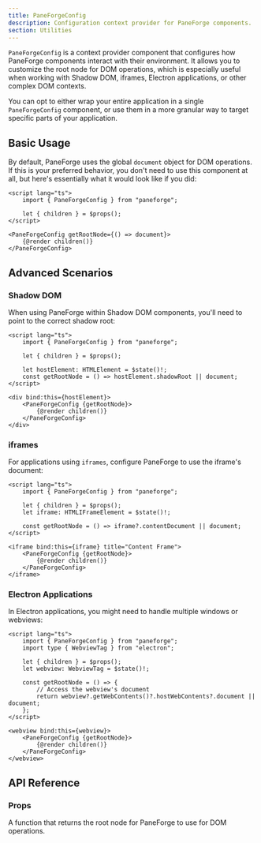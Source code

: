 ```yaml
---
title: PaneForgeConfig
description: Configuration context provider for PaneForge components.
section: Utilities
---
```


<script>
	import { PropField } from '@svecodocs/kit'
</script>

`PaneForgeConfig` is a context provider component that configures how PaneForge components interact with their environment. It allows you to customize the root node for DOM operations, which is especially useful when working with Shadow DOM, iframes, Electron applications, or other complex DOM contexts.

You can opt to either wrap your entire application in a single `PaneForgeConfig` component, or use them in a more granular way to target specific parts of your application.

## Basic Usage

By default, PaneForge uses the global `document` object for DOM operations. If this is your preferred behavior, you don't need to use this component at all, but here's essentially what it would look like if you did:

```svelte title="+layout.svelte"
<script lang="ts">
	import { PaneForgeConfig } from "paneforge";

	let { children } = $props();
</script>

<PaneForgeConfig getRootNode={() => document}>
	{@render children()}
</PaneForgeConfig>
```

## Advanced Scenarios

### Shadow DOM

When using PaneForge within Shadow DOM components, you'll need to point to the correct shadow root:

```svelte title="+layout.svelte"
<script lang="ts">
	import { PaneForgeConfig } from "paneforge";

	let { children } = $props();

	let hostElement: HTMLElement = $state()!;
	const getRootNode = () => hostElement.shadowRoot || document;
</script>

<div bind:this={hostElement}>
	<PaneForgeConfig {getRootNode}>
		{@render children()}
	</PaneForgeConfig>
</div>
```

### iframes

For applications using `iframes`, configure PaneForge to use the iframe's document:

```svelte
<script lang="ts">
	import { PaneForgeConfig } from "paneforge";

	let { children } = $props();
	let iframe: HTMLIFrameElement = $state()!;

	const getRootNode = () => iframe?.contentDocument || document;
</script>

<iframe bind:this={iframe} title="Content Frame">
	<PaneForgeConfig {getRootNode}>
		{@render children()}
	</PaneForgeConfig>
</iframe>
```

### Electron Applications

In Electron applications, you might need to handle multiple windows or webviews:

```svelte
<script lang="ts">
	import { PaneForgeConfig } from "paneforge";
	import type { WebviewTag } from "electron";

	let { children } = $props();
	let webview: WebviewTag = $state()!;

	const getRootNode = () => {
		// Access the webview's document
		return webview?.getWebContents()?.hostWebContents?.document || document;
	};
</script>

<webview bind:this={webview}>
	<PaneForgeConfig {getRootNode}>
		{@render children()}
	</PaneForgeConfig>
</webview>
```

## API Reference

### Props

<PropField type="() => Document | ShadowRoot" name="getRootNode" defaultValue="() => document">
	A function that returns the root node for PaneForge to use for DOM operations.
</PropField>
